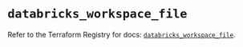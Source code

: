 # `databricks_workspace_file`

Refer to the Terraform Registry for docs: [`databricks_workspace_file`](https://registry.terraform.io/providers/databricks/databricks/1.44.0/docs/resources/workspace_file).
